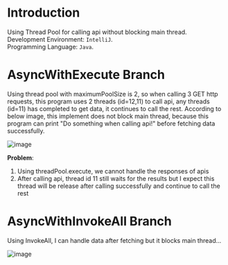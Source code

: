 # Introduction 
  Using Thread Pool for calling api without blocking main thread.<br>
  Development Environment: `IntelliJ`.<br>
  Programming Language: `Java`.
  

# AsyncWithExecute Branch
Using thread pool with maximumPoolSize is 2, so when calling 3 GET http requests, this program uses 2 threads (id=12,11) to call api, any threads (id=11) has completed to 
get data, it continues to call the rest. 
According to below image, this implement does not block main thread, 
because this program can print "Do something when calling api!" before fetching data successfully.<br>

![image](https://user-images.githubusercontent.com/52070609/180614530-6ab011ca-a89e-4c6c-94ab-c029c9f70c50.png)

**Problem**:
  1. Using threadPool.execute, we cannot handle the responses of apis
  2. After calling api, thread id 11 still waits for the results 
but I expect this thread will be release after calling successfully and continue to call the rest







# AsyncWithInvokeAll Branch
Using InvokeAll, I can handle data after fetching but it blocks main thread...

![image](https://user-images.githubusercontent.com/52070609/180614763-697983b4-3d8b-4e09-a053-4982b14abdca.png)






